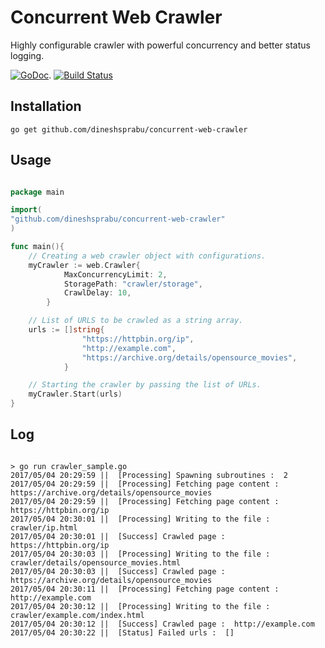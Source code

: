 # Concurrent Web Crawler

Highly configurable crawler with powerful concurrency and better status logging.

[![GoDoc](https://godoc.org/github.com/dineshsprabu/concurrent-web-crawler?status.svg)](https://godoc.org/github.com/dineshsprabu/concurrent-web-crawler). [![Build Status](https://travis-ci.org/dineshsprabu/concurrent-web-crawler.svg?branch=master)](https://travis-ci.org/dineshsprabu/concurrent-web-crawler)

## Installation

```
go get github.com/dineshsprabu/concurrent-web-crawler

```

## Usage

```go

package main

import(
"github.com/dineshsprabu/concurrent-web-crawler"
)

func main(){
	// Creating a web crawler object with configurations.
	myCrawler := web.Crawler{ 
			MaxConcurrencyLimit: 2, 
			StoragePath: "crawler/storage", 
			CrawlDelay: 10,
		}

	// List of URLS to be crawled as a string array.
	urls := []string{ 
				"https://httpbin.org/ip", 
				"http://example.com", 
				"https://archive.org/details/opensource_movies",
			}

	// Starting the crawler by passing the list of URLs.
	myCrawler.Start(urls)
}

```

## Log

```

> go run crawler_sample.go 
2017/05/04 20:29:59 ||  [Processing] Spawning subroutines :  2
2017/05/04 20:29:59 ||  [Processing] Fetching page content :  https://archive.org/details/opensource_movies
2017/05/04 20:29:59 ||  [Processing] Fetching page content :  https://httpbin.org/ip
2017/05/04 20:30:01 ||  [Processing] Writing to the file :  crawler/ip.html
2017/05/04 20:30:01 ||  [Success] Crawled page :  https://httpbin.org/ip
2017/05/04 20:30:03 ||  [Processing] Writing to the file :  crawler/details/opensource_movies.html
2017/05/04 20:30:03 ||  [Success] Crawled page :  https://archive.org/details/opensource_movies
2017/05/04 20:30:11 ||  [Processing] Fetching page content :  http://example.com
2017/05/04 20:30:12 ||  [Processing] Writing to the file :  crawler/example.com/index.html
2017/05/04 20:30:12 ||  [Success] Crawled page :  http://example.com
2017/05/04 20:30:22 ||  [Status] Failed urls :  []

```